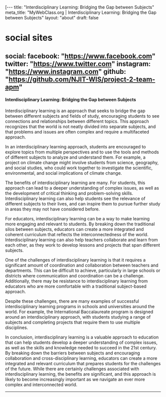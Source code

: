[---
title: "Interdisciplinary Learning: Bridging the Gap between Subjects"
meta_title: "MyWebClass.org | Interdisciplinary Learning: Bridging the Gap between Subjects"
layout: "about"
draft: false

# social sites
social:
  facebook: "https://www.facebook.com"
  twitter: "https://www.twitter.com"
  instagram: "https://www.instagram.com"
  github: "https://github.com/NJIT-WIS/project-2-team-apm"
---

#### Interdisciplinary Learning: Bridging the Gap between Subjects

Interdisciplinary learning is an approach that seeks to bridge the gap between different subjects and fields of study, encouraging students to see connections and relationships between different topics. This approach recognizes that the world is not neatly divided into separate subjects, and that problems and issues are often complex and require a multifaceted approach.

In an interdisciplinary learning approach, students are encouraged to explore topics from multiple perspectives and to use the tools and methods of different subjects to analyze and understand them. For example, a project on climate change might involve students from science, geography, and social studies, who could work together to investigate the scientific, environmental, and social implications of climate change.

The benefits of interdisciplinary learning are many. For students, this approach can lead to a deeper understanding of complex issues, as well as the development of critical thinking and problem-solving skills. Interdisciplinary learning can also help students see the relevance of different subjects to their lives, and can inspire them to pursue further study in areas they may not have considered before.

For educators, interdisciplinary learning can be a way to make learning more engaging and relevant to students. By breaking down the traditional silos between subjects, educators can create a more integrated and coherent curriculum that reflects the interconnectedness of the world. Interdisciplinary learning can also help teachers collaborate and learn from each other, as they work to develop lessons and projects that span different subjects.

One of the challenges of interdisciplinary learning is that it requires a significant amount of coordination and collaboration between teachers and departments. This can be difficult to achieve, particularly in large schools or districts where communication and coordination can be a challenge. Additionally, there may be resistance to interdisciplinary learning from educators who are more comfortable with a traditional subject-based approach.

Despite these challenges, there are many examples of successful interdisciplinary learning programs in schools and universities around the world. For example, the International Baccalaureate program is designed around an interdisciplinary approach, with students studying a range of subjects and completing projects that require them to use multiple disciplines.

In conclusion, interdisciplinary learning is a valuable approach to education that can help students develop a deeper understanding of complex issues, as well as the skills and knowledge needed to succeed in the 21st century. By breaking down the barriers between subjects and encouraging collaboration and cross-disciplinary learning, educators can create a more integrated and relevant curriculum that prepares students for the challenges of the future. While there are certainly challenges associated with interdisciplinary learning, the benefits are significant, and this approach is likely to become increasingly important as we navigate an ever more complex and interconnected world.

---
